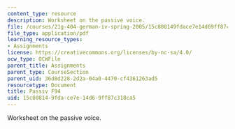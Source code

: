 ```yaml
---
content_type: resource
description: Worksheet on the passive voice.
file: /courses/21g-404-german-iv-spring-2005/15c808149fdace7e14d69ff87c318ca5_MIT21G_404S05_passiv.pdf
file_type: application/pdf
learning_resource_types:
- Assignments
license: https://creativecommons.org/licenses/by-nc-sa/4.0/
ocw_type: OCWFile
parent_title: Assignments
parent_type: CourseSection
parent_uid: 36d8d228-2d2a-04a0-4470-cf4361263ad5
resourcetype: Document
title: Passiv F94
uid: 15c80814-9fda-ce7e-14d6-9ff87c318ca5
---
```

Worksheet on the passive voice.